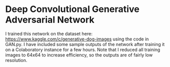 # Deep Convolutional Generative Adversarial Network

I trained this network on the dataset here: https://www.kaggle.com/c/generative-dog-images using the code in GAN.py.
I have included some sample outputs of the network after training it on a Colaboratory instance for a few hours.
Note that I reduced all training images to 64x64 to increase efficiency, so the outputs are of fairly low resolution.
